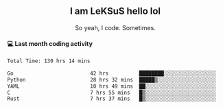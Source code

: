 <h2 align="center">I am LeKSuS hello lol</h2>
<p align="center">So yeah, I code. Sometimes.</p>

#### :computer: Last month coding activity
<!--START_SECTION:waka-->

```txt
Total Time: 130 hrs 14 mins

Go                         42 hrs          ████████░░░░░░░░░░░░░░░░░   31.37 %
Python                     28 hrs 32 mins  █████▒░░░░░░░░░░░░░░░░░░░   21.32 %
YAML                       10 hrs 49 mins  ██░░░░░░░░░░░░░░░░░░░░░░░   08.08 %
C                          7 hrs 55 mins   █▒░░░░░░░░░░░░░░░░░░░░░░░   05.92 %
Rust                       7 hrs 37 mins   █▒░░░░░░░░░░░░░░░░░░░░░░░   05.69 %
```

<!--END_SECTION:waka-->
